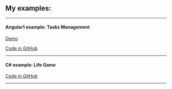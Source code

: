 <h2>My examples: </h2>

<hr />
<h4>Angular1 example: Tasks Management</h4>

<p><a href="https://interest1024.github.io/TasksManagement/index.html"  target="view_window">Demo</a></p>
<p><a href="https://github.com/Interest1024/TasksManagement" target="view_window">Code in GitHub</a></p>
<hr />
<h4>C# example: Life Game</h4>

<p><a href="https://github.com/Interest1024/LifeGame"  target="view_window">Code in GitHub</a></p>
<hr />

